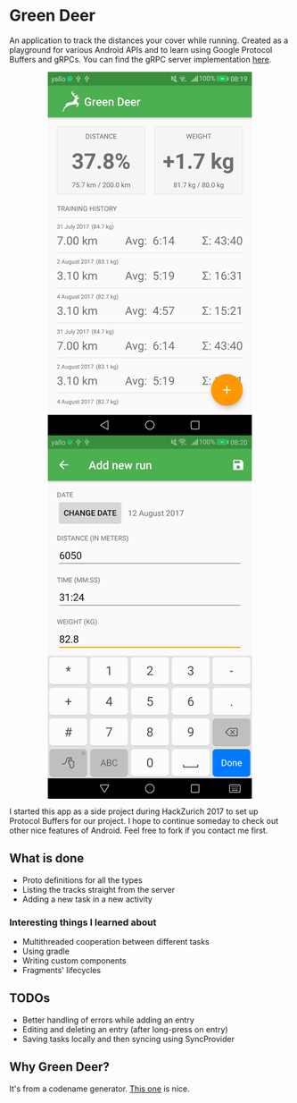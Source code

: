 # Green Deer

An application to track the distances your cover while running. Created as a playground for various Android APIs and to learn using Google Protocol Buffers and gRPCs. You can find the gRPC server implementation [here](https://github.com/kantoniak/green-deer-server).

<p align="center">
  <img src="readme/screenshot-1.png" align="center" alt="List of the entries" />
  <img src="readme/screenshot-2.png" align="center" alt="Adding a new entry" />
</p>

I started this app as a side project during HackZurich 2017 to set up Protocol Buffers for our project. I hope to continue someday to check out other nice features of Android. Feel free to fork if you contact me first.

## What is done

* Proto definitions for all the types
* Listing the tracks straight from the server
* Adding a new task in a new activity

### Interesting things I learned about

* Multithreaded cooperation between different tasks
* Using gradle
* Writing custom components
* Fragments' lifecycles

## TODOs

* Better handling of errors while adding an entry
* Editing and deleting an entry (after long-press on entry)
* Saving tasks locally and then syncing using SyncProvider

## Why Green Deer?

It's from a codename generator. [This one](http://www.fantasynamegenerators.com/code-names.php) is nice.